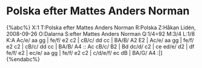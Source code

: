 # Polska efter Mattes Anders Norman

{%abc%}
X:1
T:Polska efter Mattes Anders Norman
R:Polska
Z:Håkan Lidén, 2008-09-26
O:Dalarna
S:efter Mattes Anders Norman
Q:1/4=92
M:3/4
L:1/8
K:A
Ac/e/ aa gg | fe/f/ e2 c2 | cB/c/ dd cc | BA/B/ A2 E2 | Ac/e/ aa gg |
fe/f/ e2 c2 | cB/c/ dd cc | BA/B/ A4 :: Ac cB/c/ B2 | Bd dc/d/ c2 | ce ed/e/ d2 |
df fe/f/ e2 | ec/e/ aa gg | fe/f/ e2 c2 | c/d/e/f/ ec dB | BA/G/ A4 :|]
{%endabc%}

